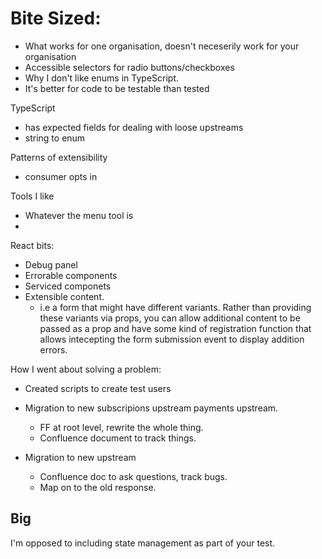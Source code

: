 # Bite Sized: 

- What works for one organisation, doesn't neceserily work for your organisation
- Accessible selectors for radio buttons/checkboxes
- Why I don't like enums in TypeScript.
- It's better for code to be testable than tested

TypeScript

- has expected fields for dealing with loose upstreams
- string to enum

Patterns of extensibility 
   - consumer opts in

Tools I like
- Whatever the menu tool is
- 

React bits: 

- Debug panel
- Errorable components
- Serviced componets
- Extensible content.
   - i.e a form that might have different variants. Rather than providing these variants via props, you can allow additional content to be passed as a prop and have some kind of registration function that allows intecepting the form submission event to display addition errors.

How I went about solving a problem: 

- Created scripts to create test users
- Migration to new subscripions upstream payments upstream.
   - FF at root level, rewrite the whole thing.
   - Confluence document to track things.
 
- Migration to new upstream
   - Confluence doc to ask questions, track bugs.
   - Map on to the old response.
 
  

## Big

I'm opposed to including state management as part of your test. 

